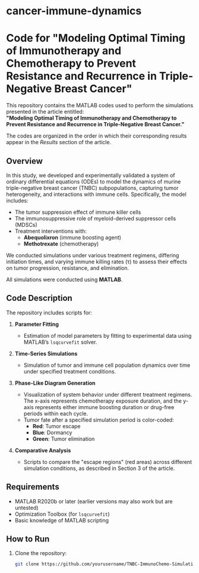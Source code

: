 # cancer-immune-dynamics
# Code for "Modeling Optimal Timing of Immunotherapy and Chemotherapy to Prevent Resistance and Recurrence in Triple-Negative Breast Cancer"

This repository contains the MATLAB codes used to perform the simulations presented in the article entitled:  
**"Modeling Optimal Timing of Immunotherapy and Chemotherapy to Prevent Resistance and Recurrence in Triple-Negative Breast Cancer."**

The codes are organized in the order in which their corresponding results appear in the *Results* section of the article.

## Overview

In this study, we developed and experimentally validated a system of ordinary differential equations (ODEs) to model the dynamics of murine triple-negative breast cancer (TNBC) subpopulations, capturing tumor heterogeneity, and interactions with immune cells. Specifically, the model includes:

- The tumor suppression effect of immune killer cells
- The immunosuppressive role of myeloid-derived suppressor cells (MDSCs)
- Treatment interventions with:
  - **Abequolixron** (immune boosting agent)
  - **Methotrexate** (chemotherapy)

We conducted simulations under various treatment regimens, differing initiation times, and varying immune killing rates (τ) to assess their effects on tumor progression, resistance, and elimination.

All simulations were conducted using **MATLAB**.

## Code Description

The repository includes scripts for:

1. **Parameter Fitting**  
   - Estimation of model parameters by fitting to experimental data using MATLAB’s `lsqcurvefit` solver.

2. **Time-Series Simulations**  
   - Simulation of tumor and immune cell population dynamics over time under specified treatment conditions.

3. **Phase-Like Diagram Generation**  
   - Visualization of system behavior under different treatment regimens. The x-axis represents chemotherapy exposure duration, and the y-axis represents either immune boosting duration or drug-free periods within each cycle.  
   - Tumor fate after a specified simulation period is color-coded:  
     - **Red**: Tumor escape  
     - **Blue**: Dormancy  
     - **Green**: Tumor elimination

4. **Comparative Analysis**  
   - Scripts to compare the "escape regions" (red areas) across different simulation conditions, as described in Section 3 of the article.

## Requirements

- MATLAB R2020b or later (earlier versions may also work but are untested)
- Optimization Toolbox (for `lsqcurvefit`)
- Basic knowledge of MATLAB scripting

## How to Run

1. Clone the repository:
   ```bash
   git clone https://github.com/yourusername/TNBC-ImmunoChemo-Simulations.git
